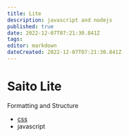 ```yaml
---
title: Lite
description: javascript and nodejs
published: true
date: 2022-12-07T07:21:30.841Z
tags: 
editor: markdown
dateCreated: 2022-12-07T07:21:30.841Z
---
```


# Saito Lite

Formatting and Structure

* [css](./css)
* javascript